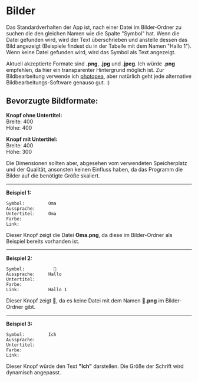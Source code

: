 # Bilder

Das Standardverhalten der App ist, nach einer Datei im Bilder-Ordner zu suchen die den gleichen Namen wie die Spalte "Symbol" hat. Wenn die Datei gefunden wird, wird der Text überschrieben und anstelle dessen das Bild angezeigt (Beispiele findest du in der Tabelle mit dem Namen "Hallo 1"). Wenn keine Datei gefunden wird, wird das Symbol als Text angezeigt.

Aktuell akzeptierte Formate sind **.png**, **.jpg** und **.jpeg**. Ich würde **.png** empfehlen, da hier ein transparenter Hintergrund möglich ist. Zur Bildbearbeitung verwende ich [photopea](https://www.photopea.com/), aber natürlich geht jede alternative Bildbearbeitungs-Software genauso gut. :)

## Bevorzugte Bildformate:

**Knopf ohne Untertitel:**  
Breite: 400  
Höhe: 400

**Knopf mit Untertitel:**  
Breite: 400  
Höhe: 300

Die Dimensionen sollten aber, abgesehen vom verwendeten Speicherplatz und der Qualität, ansonsten keinen Einfluss haben, da das Programm die Bilder auf die benötigte Größe skaliert.

---

**Beispiel 1:**

```
Symbol:         Oma
Aussprache:
Untertitel:     Oma
Farbe:
Link:
```

Dieser Knopf zeigt die Datei **Oma.png**, da diese im Bilder-Ordner als Beispiel bereits vorhanden ist.

---

**Beispiel 2:**

```
Symbol:           👋
Aussprache:     Hallo
Untertitel:
Farbe:
Link:           Hallo 1
```

Dieser Knopf zeigt 👋, da es keine Datei mit dem Namen **👋.png** im Bilder-Ordner gibt.

---

**Beispiel 3:**

```
Symbol:         Ich
Aussprache:
Untertitel:
Farbe:
Link:
```

Dieser Knopf würde den Text **"Ich"** darstellen. Die Größe der Schrift wird dynamisch angepasst.
